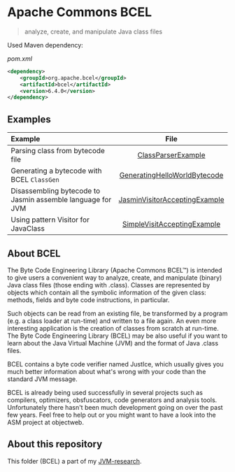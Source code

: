 # Apache Commons BCEL
>analyze, create, and manipulate Java class files

Used Maven dependency:

*pom.xml*

```xml
<dependency>
    <groupId>org.apache.bcel</groupId>
    <artifactId>bcel</artifactId>
    <version>6.4.0</version>
</dependency>
```

## Examples
| Example | File |
|:-------| :--: |
|Parsing class from bytecode file|[ClassParserExample](src/main/java/com/apploidxxx/parse/ClassParserExample.java)|
|Generating a bytecode with BCEL `ClassGen`|[GeneratingHelloWorldBytecode](src/main/java/com/apploidxxx/generation/GeneratingHelloWorldBytecode.java)|
|Disassembling bytecode to Jasmin assemble language for JVM|[JasminVisitorAcceptingExample](src/main/java/com/apploidxxx/classvisitor/JasminVisitorAcceptingExample.java)|
|Using pattern Visitor for JavaClass|[SimpleVisitAcceptingExample](src/main/java/com/apploidxxx/classvisitor/SimpleVisitAcceptingExample.java)|

## About BCEL

The Byte Code Engineering Library (Apache Commons BCEL™) is intended to give users a convenient way to analyze, create, and manipulate (binary) Java class files (those ending with .class). Classes are represented by objects which contain all the symbolic information of the given class: methods, fields and byte code instructions, in particular.

Such objects can be read from an existing file, be transformed by a program (e.g. a class loader at run-time) and written to a file again. An even more interesting application is the creation of classes from scratch at run-time. The Byte Code Engineering Library (BCEL) may be also useful if you want to learn about the Java Virtual Machine (JVM) and the format of Java .class files.

BCEL contains a byte code verifier named JustIce, which usually gives you much better information about what's wrong with your code than the standard JVM message.

BCEL is already being used successfully in several projects such as compilers, optimizers, obsfuscators, code generators and analysis tools. Unfortunately there hasn't been much development going on over the past few years. Feel free to help out or you might want to have a look into the ASM project at objectweb.

## About this repository

This folder (BCEL) a  part of my [JVM-research](https://github.com/AppLoidx/JVM-research).
